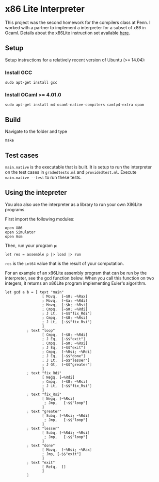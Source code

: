 # x86 Lite Interpreter #
This project was the second homework for the compilers class at Penn. I worked with a partner to implement a interpreter for a subset of x86 in Ocaml. Details about the x86Lite instruction set available [here](http://www.cis.upenn.edu/~cis341/15sp/hw/hw2/).

## Setup ##

Setup instructions for a relatively recent version of Ubuntu (>= 14.04):

### Install GCC ###

    sudo apt-get install gcc

### Install OCaml >= 4.01.0 ###

    sudo apt-get install m4 ocaml-native-compilers camlp4-extra opam

## Build ##

Navigate to the folder and type

    make

## Test cases ##

`main.native` is the executable that is built. It is setup to run the interpreter on the test cases in `gradedtests.ml` and `providedtest.ml`. Execute `main.native --test` to run these tests.

## Using the intepreter ##

You also also use the interpreter as a library to run your own X86Lite programs.

First import the following modules:
    
    open X86
    open Simulator
    open Asm

Then, run your program `p`:

    let res = assemble p |> load |> run
    
`res` is the `int64` value that is the result of your computation.

For an example of an x86Lite assembly program that can be run by the interpreter, see the gcd function below. When you call this function on two integers, it returns an x86Lite program implementing Euler's algorithm.

    let gcd a b = [ text "main"
                     [ Movq,  [~$0; ~%Rax]
                     ; Movq,  [~$a; ~%Rdi]
					 ; Movq,  [~$b; ~%Rsi]
					 ; Cmpq,  [~$0; ~%Rdi]
                     ; J Lt,  [~$$"fix_Rdi"]
					 ; Cmpq,  [~$0; ~%Rsi]
                     ; J Lt,  [~$$"fix_Rsi"]
                     ]			  
              ; text "loop"
                     [ Cmpq,  [~$0; ~%Rdi]
                     ; J Eq,  [~$$"exit"]
					 ; Cmpq,  [~$0; ~%Rsi]
                     ; J Eq,  [~$$"exit"]
					 ; Cmpq,  [~%Rsi; ~%Rdi]
                     ; J Eq,  [~$$"done"]
					 ; J Lt,  [~$$"lesser"]
					 ; J Gt,  [~$$"greater"]
					 ]
			  ; text "fix_Rdi"
                     [ Negq, [~%Rdi] 
					 ; Cmpq,  [~$0; ~%Rsi]
                     ; J Lt,  [~$$"fix_Rsi"]
                     ]
			  ; text "fix_Rsi"
                     [ Negq, [~%Rsi]
					  ;	Jmp,   [~$$"loop"]
                     ]
			  ; text "greater"
                     [ Subq, [~%Rsi; ~%Rdi] 
					  ;	Jmp,   [~$$"loop"]
                     ]
			  ; text "lesser"
                     [ Subq, [~%Rdi; ~%Rsi]
					  ;	Jmp,   [~$$"loop"]
                     ]
			  ; text "done"
					 [ Movq,  [~%Rsi; ~%Rax]
					 ; Jmp, [~$$"exit"]
					 ]
              ; text "exit"
                     [ Retq,  [] 
                     ]
			  ]

